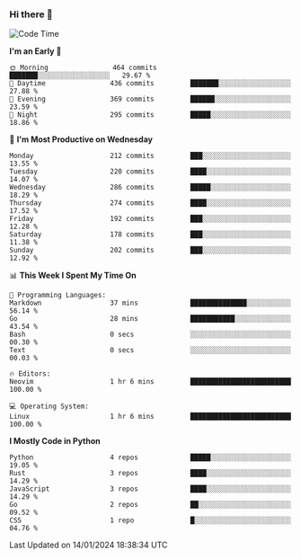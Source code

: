 ### Hi there 👋
<!--START_SECTION:waka-->
![Code Time](http://img.shields.io/badge/Code%20Time-216%20hrs%201%20min-blue)

**I'm an Early 🐤** 

```text
🌞 Morning                464 commits         ███████░░░░░░░░░░░░░░░░░░   29.67 % 
🌆 Daytime                436 commits         ███████░░░░░░░░░░░░░░░░░░   27.88 % 
🌃 Evening                369 commits         ██████░░░░░░░░░░░░░░░░░░░   23.59 % 
🌙 Night                  295 commits         █████░░░░░░░░░░░░░░░░░░░░   18.86 % 
```
📅 **I'm Most Productive on Wednesday** 

```text
Monday                   212 commits         ███░░░░░░░░░░░░░░░░░░░░░░   13.55 % 
Tuesday                  220 commits         ████░░░░░░░░░░░░░░░░░░░░░   14.07 % 
Wednesday                286 commits         █████░░░░░░░░░░░░░░░░░░░░   18.29 % 
Thursday                 274 commits         ████░░░░░░░░░░░░░░░░░░░░░   17.52 % 
Friday                   192 commits         ███░░░░░░░░░░░░░░░░░░░░░░   12.28 % 
Saturday                 178 commits         ███░░░░░░░░░░░░░░░░░░░░░░   11.38 % 
Sunday                   202 commits         ███░░░░░░░░░░░░░░░░░░░░░░   12.92 % 
```


📊 **This Week I Spent My Time On** 

```text
💬 Programming Languages: 
Markdown                 37 mins             ██████████████░░░░░░░░░░░   56.14 % 
Go                       28 mins             ███████████░░░░░░░░░░░░░░   43.54 % 
Bash                     0 secs              ░░░░░░░░░░░░░░░░░░░░░░░░░   00.30 % 
Text                     0 secs              ░░░░░░░░░░░░░░░░░░░░░░░░░   00.03 % 

🔥 Editors: 
Neovim                   1 hr 6 mins         █████████████████████████   100.00 % 

💻 Operating System: 
Linux                    1 hr 6 mins         █████████████████████████   100.00 % 
```

**I Mostly Code in Python** 

```text
Python                   4 repos             █████░░░░░░░░░░░░░░░░░░░░   19.05 % 
Rust                     3 repos             ████░░░░░░░░░░░░░░░░░░░░░   14.29 % 
JavaScript               3 repos             ████░░░░░░░░░░░░░░░░░░░░░   14.29 % 
Go                       2 repos             ██░░░░░░░░░░░░░░░░░░░░░░░   09.52 % 
CSS                      1 repo              █░░░░░░░░░░░░░░░░░░░░░░░░   04.76 % 
```




 Last Updated on 14/01/2024 18:38:34 UTC
<!--END_SECTION:waka-->

<!--
**YoganshSharma/YoganshSharma** is a ✨ _special_ ✨ repository because its `README.md` (this file) appears on your GitHub profile.

Here are some ideas to get you started:

- 🔭 I’m currently working on ...
- 🌱 I’m currently learning ...
- 👯 I’m looking to collaborate on ...
- 🤔 I’m looking for help with ...
- 💬 Ask me about ...
- 📫 How to reach me: ...
- 😄 Pronouns: ...
- ⚡ Fun fact: ...
-->
